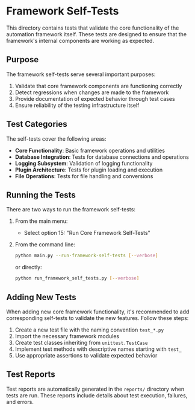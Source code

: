 # Framework Self-Tests

This directory contains tests that validate the core functionality of the automation framework itself. These tests are designed to ensure that the framework's internal components are working as expected.

## Purpose

The framework self-tests serve several important purposes:

1. Validate that core framework components are functioning correctly
2. Detect regressions when changes are made to the framework
3. Provide documentation of expected behavior through test cases
4. Ensure reliability of the testing infrastructure itself

## Test Categories

The self-tests cover the following areas:

- **Core Functionality**: Basic framework operations and utilities
- **Database Integration**: Tests for database connections and operations
- **Logging Subsystem**: Validation of logging functionality
- **Plugin Architecture**: Tests for plugin loading and execution
- **File Operations**: Tests for file handling and conversions

## Running the Tests

There are two ways to run the framework self-tests:

1. From the main menu:
   - Select option 15: "Run Core Framework Self-Tests"

2. From the command line:
   ```bash
   python main.py --run-framework-self-tests [--verbose]
   ```
   or directly:
   ```bash
   python run_framework_self_tests.py [--verbose]
   ```

## Adding New Tests

When adding new core framework functionality, it's recommended to add corresponding self-tests to validate the new features. Follow these steps:

1. Create a new test file with the naming convention `test_*.py`
2. Import the necessary framework modules
3. Create test classes inheriting from `unittest.TestCase`
4. Implement test methods with descriptive names starting with `test_`
5. Use appropriate assertions to validate expected behavior

## Test Reports

Test reports are automatically generated in the `reports/` directory when tests are run. These reports include details about test execution, failures, and errors. 